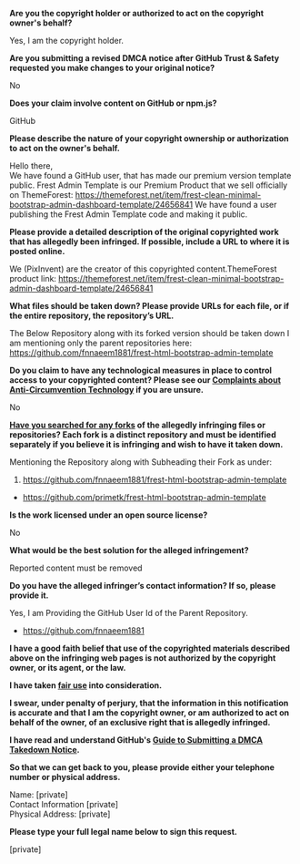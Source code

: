 **Are you the copyright holder or authorized to act on the copyright owner's behalf?**

Yes, I am the copyright holder.

**Are you submitting a revised DMCA notice after GitHub Trust & Safety requested you make changes to your original notice?**

No

**Does your claim involve content on GitHub or npm.js?**

GitHub

**Please describe the nature of your copyright ownership or authorization to act on the owner's behalf.**

Hello there,  
We have found a GitHub user, that has made our premium version template public. Frest Admin Template is our Premium Product that we sell officially on ThemeForest: https://themeforest.net/item/frest-clean-minimal-bootstrap-admin-dashboard-template/24656841 We have found a user publishing the Frest Admin Template code and making it public.

**Please provide a detailed description of the original copyrighted work that has allegedly been infringed. If possible, include a URL to where it is posted online.**

We (PixInvent) are the creator of this copyrighted content.ThemeForest product link: https://themeforest.net/item/frest-clean-minimal-bootstrap-admin-dashboard-template/24656841

**What files should be taken down? Please provide URLs for each file, or if the entire repository, the repository’s URL.**

The Below Repository along with its forked version should be taken down I am mentioning only the parent repositories here:  
https://github.com/fnnaeem1881/frest-html-bootstrap-admin-template

**Do you claim to have any technological measures in place to control access to your copyrighted content? Please see our <a href="https://docs.github.com/articles/guide-to-submitting-a-dmca-takedown-notice#complaints-about-anti-circumvention-technology">Complaints about Anti-Circumvention Technology</a> if you are unsure.**

No

**<a href="https://docs.github.com/articles/dmca-takedown-policy#b-what-about-forks-or-whats-a-fork">Have you searched for any forks</a> of the allegedly infringing files or repositories? Each fork is a distinct repository and must be identified separately if you believe it is infringing and wish to have it taken down.**

Mentioning the Repository along with Subheading their Fork as under:  
1) https://github.com/fnnaeem1881/frest-html-bootstrap-admin-template  
- https://github.com/primetk/frest-html-bootstrap-admin-template

**Is the work licensed under an open source license?**

No

**What would be the best solution for the alleged infringement?**

Reported content must be removed

**Do you have the alleged infringer’s contact information? If so, please provide it.**

Yes, I am Providing the GitHub User Id of the Parent Repository.  
- https://github.com/fnnaeem1881

**I have a good faith belief that use of the copyrighted materials described above on the infringing web pages is not authorized by the copyright owner, or its agent, or the law.**

**I have taken <a href="https://www.lumendatabase.org/topics/22">fair use</a> into consideration.**

**I swear, under penalty of perjury, that the information in this notification is accurate and that I am the copyright owner, or am authorized to act on behalf of the owner, of an exclusive right that is allegedly infringed.**

**I have read and understand GitHub's <a href="https://docs.github.com/articles/guide-to-submitting-a-dmca-takedown-notice/">Guide to Submitting a DMCA Takedown Notice</a>.**

**So that we can get back to you, please provide either your telephone number or physical address.**

Name: [private]  
Contact Information [private]  
Physical Address: [private]  

**Please type your full legal name below to sign this request.**

[private]  
